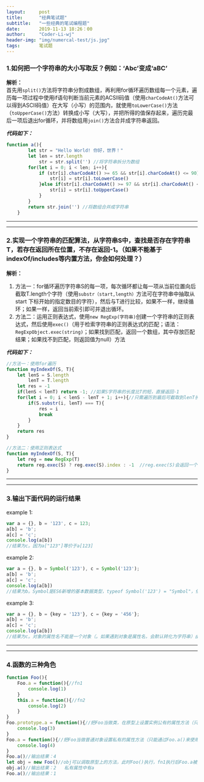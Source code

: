 ```yaml
---
layout:     post
title:      "经典笔试题"
subtitle:   "一些经典的笔试编程题"
date:       2019-11-13 18:26：00
author:     "Coder-Li-wj"
header-img: "img/numercal-test/js.jpg"
tags:       笔试题
---
```


### 1.如何把一个字符串的大小写取反？例如：‘Abc’变成‘aBC’
**解析：**   
首先用`split()`方法将字符串分割成数组，再利用for循环遍历数组每一个元素，遍历每一项过程中使用if语句判断当前元素的ACSII码值（使用`charCodeAt()`方法可以得到ASCII码值）在大写（小写）的范围内，就使用`toLowerCase()`方法（`toUpperCase()`方法）转换成小写（大写），并把所得的值保存起来，遍历完最后一项后退出for循环，并将数组用`join()`方法合并成字符串返回。  

***代码如下：***
```javascript
function a(){
        let str = "Hello World! 你好，世界！"
        let len = str.length
            str = str.split('') //将字符串拆分为数组
        for(let i = 0; i < len; i++){
            if (str[i].charCodeAt() >= 65 && str[i].charCodeAt() <= 90){
                str[i] = str[i].toLowerCase()
            }else if(str[i].charCodeAt() >= 97 && str[i].charCodeAt() <= 122) {
                str[i] = str[i].toUpperCase()
            }
        }
        return str.join('') //将数组合并成字符串
    }
```  
<hr>
<hr>  

### 2.实现一个字符串的匹配算法，从字符串S中，查找是否存在字符串T，若存在返回所在位置，不存在返回-1。（如果不能基于indexOf/includes等内置方法，你会如何处理？）
**解析：**  
1. 方法一：for循环遍历字符串S的每一项，每次循环都让每一项从当前位置向后截取T.length个字符（使用`substr（start,length）`方法可在字符串中抽取从 start 下标开始的指定数目的字符），然后与T进行比较，如果不一样，继续循环；如果一样，返回当前索引即可并退出循环。  
2. 方法二：运用正则表达式，使用`new RegExp(字符串)`创建一个字符串的正则表达式，然后使用`exec()`（用于检索字符串的正则表达式的匹配；语法：`RegExpObject.exec(string)`；如果找到匹配，返回一个数组，其中存放匹配结果；如果找不到匹配，则返回值为null）方法  

***代码如下：***
```javascript
//方法一：使用for遍历
function myIndexOf(S, T){
    let lenS = S.length
        lenT = T.length
    let res = -1
    if(lenS < lenT) return -1; //如果S字符串的长度比T的短，直接返回-1
    for(let i = 0; i < lenS - lenT + 1; i++){//只需遍历到最后可截取到lenT长度的位置
        if(S.substr(i, lenT) === T){
            res = i
            break
        }
    }
    return res
}

//方法二：使用正则表达式
function myIndexOf(S, T){
    let reg = new RegExp(T)
    return reg.exec(S) ? reg.exec(S).index : -1  //reg.exec(S)会返回一个数组或者null值，通过其返回值return一个结果      
}
```  
<hr>
<hr>

### 3.输出下面代码的运行结果  
example 1:
```javascript
var a = {}, b = '123', c = 123;
a[b] = 'b';
a[c] = 'c';
console.log(a[b])
//结果为c。因为a["123"]等价于a[123]
```  
example 2:
```javascript
var a = {}, b = Symbol('123'), c = Symbol('123');
a[b] = 'b';
a[c] = 'c';
console.log(a[b])
//结果为b。Symbol是ES6新增的基本数据类型，typeof Symbol('123') = "Symbol"，他创建出来的值是惟一的，Symbol('123') === Symbol('123'):false
```
example 3:
```javascript
var a = {}, b = {key = '123'}, c = {key = '456'};
a[b] = 'b';
a[c] = 'c';
console.log(a[b])
//结果为c。对象的属性名不能是一个对象（。如果遇到对象是属性名，会默认转化为字符串）由于普通对象上的toString()方法是调取Object.prototype上的方法，所以普通对象.toString() => "[object, Object]"
```
<hr>
<hr>

### 4.函数的三种角色  
```javascript
function Foo(){
    Foo.a = function(){//fn1
        console.log(1)
    }
    this.a = function(){//fn2
        console.log(2)
    }
}
Foo.prototype.a = function(){//把Foo当做类，在原型上设置实例公有的属性方法（只能通过实例.a()来使用）
    console.log(3)
}
Foo.a = function(){//把Foo当做普通对象设置私有的属性方法（只能通过Foo.a()来使用）
    console.log(4)
}
Foo.a()//输出结果：4
let obj = new Foo()//obj可以调取原型上的方法，此时Foo()执行，fn1执行后Foo.a被重新赋值，fn2执行后obj实例上添加一个私有的属性
obj.a()//输出结果：2   私有属性中有a
Foo.a()//输出结果：1
```